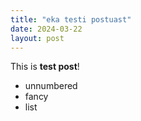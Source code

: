```yaml
---
title: "eka testi postuast"
date: 2024-03-22
layout: post
---
```


This is **test post**!

* unnumbered
* fancy
* list
